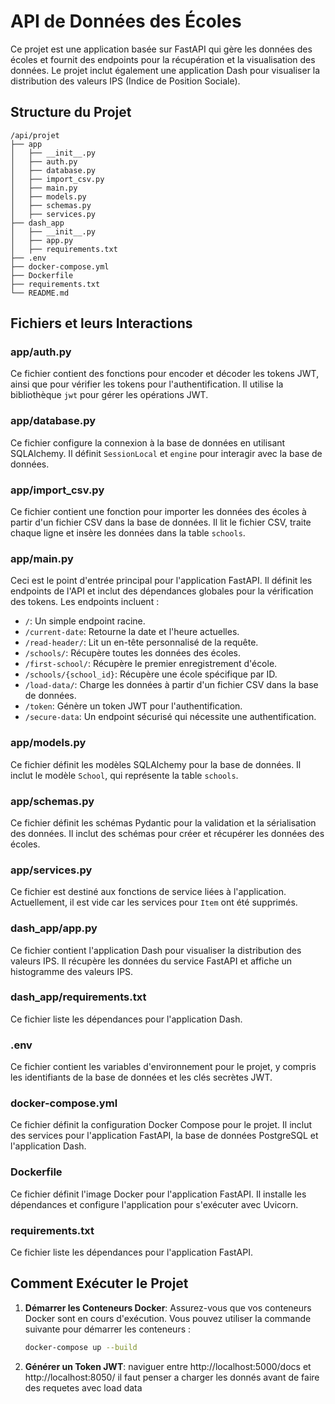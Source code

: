 # API de Données des Écoles

Ce projet est une application basée sur FastAPI qui gère les données des écoles et fournit des endpoints pour la récupération et la visualisation des données. Le projet inclut également une application Dash pour visualiser la distribution des valeurs IPS (Indice de Position Sociale).

## Structure du Projet

```
/api/projet
├── app
│   ├── __init__.py
│   ├── auth.py
│   ├── database.py
│   ├── import_csv.py
│   ├── main.py
│   ├── models.py
│   ├── schemas.py
│   ├── services.py
├── dash_app
│   ├── __init__.py
│   ├── app.py
│   ├── requirements.txt
├── .env
├── docker-compose.yml
├── Dockerfile
├── requirements.txt
└── README.md
```

## Fichiers et leurs Interactions

### app/auth.py

Ce fichier contient des fonctions pour encoder et décoder les tokens JWT, ainsi que pour vérifier les tokens pour l'authentification. Il utilise la bibliothèque `jwt` pour gérer les opérations JWT.

### app/database.py

Ce fichier configure la connexion à la base de données en utilisant SQLAlchemy. Il définit `SessionLocal` et `engine` pour interagir avec la base de données.

### app/import_csv.py

Ce fichier contient une fonction pour importer les données des écoles à partir d'un fichier CSV dans la base de données. Il lit le fichier CSV, traite chaque ligne et insère les données dans la table `schools`.

### app/main.py

Ceci est le point d'entrée principal pour l'application FastAPI. Il définit les endpoints de l'API et inclut des dépendances globales pour la vérification des tokens. Les endpoints incluent :
- `/`: Un simple endpoint racine.
- `/current-date`: Retourne la date et l'heure actuelles.
- `/read-header/`: Lit un en-tête personnalisé de la requête.
- `/schools/`: Récupère toutes les données des écoles.
- `/first-school/`: Récupère le premier enregistrement d'école.
- `/schools/{school_id}`: Récupère une école spécifique par ID.
- `/load-data/`: Charge les données à partir d'un fichier CSV dans la base de données.
- `/token`: Génère un token JWT pour l'authentification.
- `/secure-data`: Un endpoint sécurisé qui nécessite une authentification.

### app/models.py

Ce fichier définit les modèles SQLAlchemy pour la base de données. Il inclut le modèle `School`, qui représente la table `schools`.

### app/schemas.py

Ce fichier définit les schémas Pydantic pour la validation et la sérialisation des données. Il inclut des schémas pour créer et récupérer les données des écoles.

### app/services.py

Ce fichier est destiné aux fonctions de service liées à l'application. Actuellement, il est vide car les services pour `Item` ont été supprimés.

### dash_app/app.py

Ce fichier contient l'application Dash pour visualiser la distribution des valeurs IPS. Il récupère les données du service FastAPI et affiche un histogramme des valeurs IPS.

### dash_app/requirements.txt

Ce fichier liste les dépendances pour l'application Dash.

### .env

Ce fichier contient les variables d'environnement pour le projet, y compris les identifiants de la base de données et les clés secrètes JWT.

### docker-compose.yml

Ce fichier définit la configuration Docker Compose pour le projet. Il inclut des services pour l'application FastAPI, la base de données PostgreSQL et l'application Dash.

### Dockerfile

Ce fichier définit l'image Docker pour l'application FastAPI. Il installe les dépendances et configure l'application pour s'exécuter avec Uvicorn.

### requirements.txt

Ce fichier liste les dépendances pour l'application FastAPI.

## Comment Exécuter le Projet

1. **Démarrer les Conteneurs Docker**:
   Assurez-vous que vos conteneurs Docker sont en cours d'exécution. Vous pouvez utiliser la commande suivante pour démarrer les conteneurs :
   ```sh
   docker-compose up --build
   ```

2. **Générer un Token JWT**:
naviguer entre http://localhost:5000/docs et http://localhost:8050/
il faut penser a charger les donnés avant de faire des requetes avec load data



